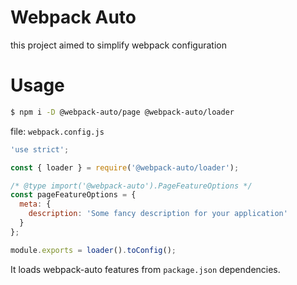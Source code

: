 # Webpack Auto

this project aimed to simplify webpack configuration

# Usage

```sh
$ npm i -D @webpack-auto/page @webpack-auto/loader
```

file: `webpack.config.js`

```javascript
'use strict';

const { loader } = require('@webpack-auto/loader');

/* @type import('@webpack-auto').PageFeatureOptions */
const pageFeatureOptions = {
  meta: {
    description: 'Some fancy description for your application'
  }
};

module.exports = loader().toConfig();
```

It loads webpack-auto features from `package.json` dependencies.
